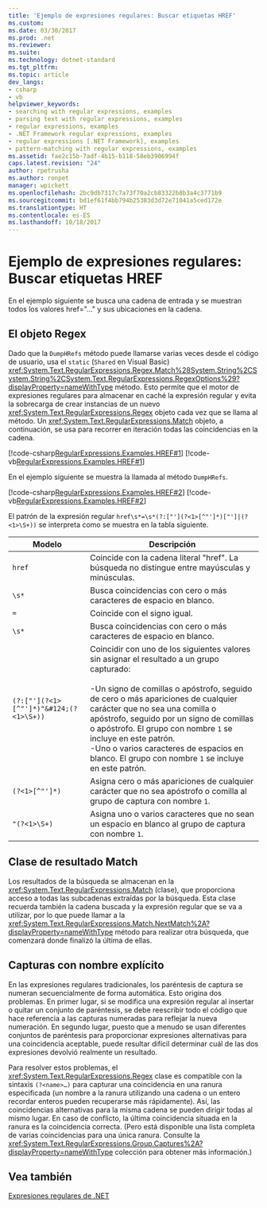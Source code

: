 ```yaml
---
title: 'Ejemplo de expresiones regulares: Buscar etiquetas HREF'
ms.custom: 
ms.date: 03/30/2017
ms.prod: .net
ms.reviewer: 
ms.suite: 
ms.technology: dotnet-standard
ms.tgt_pltfrm: 
ms.topic: article
dev_langs:
- csharp
- vb
helpviewer_keywords:
- searching with regular expressions, examples
- parsing text with regular expressions, examples
- regular expressions, examples
- .NET Framework regular expressions, examples
- regular expressions [.NET Framework], examples
- pattern-matching with regular expressions, examples
ms.assetid: fae2c15b-7adf-4b15-b118-58eb3906994f
caps.latest.revision: "24"
author: rpetrusha
ms.author: ronpet
manager: wpickett
ms.openlocfilehash: 2bc9db7317c7a73f70a2cb83322b8b3a4c3771b9
ms.sourcegitcommit: bd1ef61f4bb794b25383d3d72e71041a5ced172e
ms.translationtype: HT
ms.contentlocale: es-ES
ms.lasthandoff: 10/18/2017
---
```

# <a name="regular-expression-example-scanning-for-hrefs"></a>Ejemplo de expresiones regulares: Buscar etiquetas HREF
En el ejemplo siguiente se busca una cadena de entrada y se muestran todos los valores href="…" y sus ubicaciones en la cadena.  
  
## <a name="the-regex-object"></a>El objeto Regex  
 Dado que la `DumpHRefs` método puede llamarse varias veces desde el código de usuario, usa el `static` (`Shared` en Visual Basic) <xref:System.Text.RegularExpressions.Regex.Match%28System.String%2CSystem.String%2CSystem.Text.RegularExpressions.RegexOptions%29?displayProperty=nameWithType> método. Esto permite que el motor de expresiones regulares para almacenar en caché la expresión regular y evita la sobrecarga de crear instancias de un nuevo <xref:System.Text.RegularExpressions.Regex> objeto cada vez que se llama al método. Un <xref:System.Text.RegularExpressions.Match> objeto, a continuación, se usa para recorrer en iteración todas las coincidencias en la cadena.  
  
 [!code-csharp[RegularExpressions.Examples.HREF#1](../../../samples/snippets/csharp/VS_Snippets_CLR/RegularExpressions.Examples.HREF/cs/example.cs#1)]
 [!code-vb[RegularExpressions.Examples.HREF#1](../../../samples/snippets/visualbasic/VS_Snippets_CLR/RegularExpressions.Examples.HREF/vb/example.vb#1)]  
  
 En el ejemplo siguiente se muestra la llamada al método `DumpHRefs`.  
  
 [!code-csharp[RegularExpressions.Examples.HREF#2](../../../samples/snippets/csharp/VS_Snippets_CLR/RegularExpressions.Examples.HREF/cs/example.cs#2)]
 [!code-vb[RegularExpressions.Examples.HREF#2](../../../samples/snippets/visualbasic/VS_Snippets_CLR/RegularExpressions.Examples.HREF/vb/example.vb#2)]  
  
 El patrón de la expresión regular `href\s*=\s*(?:["'](?<1>[^"']*)["']|(?<1>\S+))` se interpreta como se muestra en la tabla siguiente.  
  
|Modelo|Descripción|  
|-------------|-----------------|  
|`href`|Coincide con la cadena literal "href". La búsqueda no distingue entre mayúsculas y minúsculas.|  
|`\s*`|Busca coincidencias con cero o más caracteres de espacio en blanco.|  
|`=`|Coincide con el signo igual.|  
|`\s*`|Busca coincidencias con cero o más caracteres de espacio en blanco.|  
|`(?:["'](?<1>[^"']*)"&#124;(?<1>\S+))`|Coincidir con uno de los siguientes valores sin asignar el resultado a un grupo capturado:<br /><br /> -Un signo de comillas o apóstrofo, seguido de cero o más apariciones de cualquier carácter que no sea una comilla o apóstrofo, seguido por un signo de comillas o apóstrofo. El grupo con nombre `1` se incluye en este patrón.<br />-Uno o varios caracteres de espacios en blanco. El grupo con nombre `1` se incluye en este patrón.|  
|`(?<1>[^"']*)`|Asigna cero o más apariciones de cualquier carácter que no sea apóstrofo o comilla al grupo de captura con nombre `1`.|  
|`"(?<1>\S+)`|Asigna uno o varios caracteres que no sean un espacio en blanco al grupo de captura con nombre `1`.|  
  
## <a name="match-result-class"></a>Clase de resultado Match  
 Los resultados de la búsqueda se almacenan en la <xref:System.Text.RegularExpressions.Match> (clase), que proporciona acceso a todas las subcadenas extraídas por la búsqueda. Esta clase recuerda también la cadena buscada y la expresión regular que se va a utilizar, por lo que puede llamar a la <xref:System.Text.RegularExpressions.Match.NextMatch%2A?displayProperty=nameWithType> método para realizar otra búsqueda, que comenzará donde finalizó la última de ellas.  
  
## <a name="explicitly-named-captures"></a>Capturas con nombre explícito  
 En las expresiones regulares tradicionales, los paréntesis de captura se numeran secuencialmente de forma automática. Esto origina dos problemas. En primer lugar, si se modifica una expresión regular al insertar o quitar un conjunto de paréntesis, se debe reescribir todo el código que hace referencia a las capturas numeradas para reflejar la nueva numeración. En segundo lugar, puesto que a menudo se usan diferentes conjuntos de paréntesis para proporcionar expresiones alternativas para una coincidencia aceptable, puede resultar difícil determinar cuál de las dos expresiones devolvió realmente un resultado.  
  
 Para resolver estos problemas, el <xref:System.Text.RegularExpressions.Regex> clase es compatible con la sintaxis `(?<name>…)` para capturar una coincidencia en una ranura especificada (un nombre a la ranura utilizando una cadena o un entero recordar enteros pueden recuperarse más rápidamente). Así, las coincidencias alternativas para la misma cadena se pueden dirigir todas al mismo lugar. En caso de conflicto, la última coincidencia situada en la ranura es la coincidencia correcta. (Pero está disponible una lista completa de varias coincidencias para una única ranura. Consulte la <xref:System.Text.RegularExpressions.Group.Captures%2A?displayProperty=nameWithType> colección para obtener más información.)  
  
## <a name="see-also"></a>Vea también  
 [Expresiones regulares de .NET](../../../docs/standard/base-types/regular-expressions.md)
